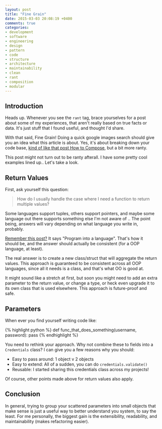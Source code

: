 ```yaml
---
layout: post
title: "Fine Grain"
date: 2015-03-03 20:08:19 +0400
comments: true
categories: 
- development
- software
- engineering
- design
- pattern
- code
- structure
- architecture
- maintainability
- clean
- rant
- composition
- modular
---
```


## Introduction

Heads up. Whenever you see the `rant` tag, brace yourselves for a post about some of my experiences, that aren't really based on true facts or data. It's just stuff that I found useful, and thought I'd share.

With that said, Fine Grain! Doing a quick google images search should give you an idea what this article is about. Yes, it's about breaking down your code base, [kind of like that post How to Compose](http://mazyod.com/blog/2014/09/04/how-to-compose/), but a bit more ranty.

This post might not turn out to be ranty afterall. I have some pretty cool examples lined up.. Let's take a look.

## Return Values

First, ask yourself this question:

> How do I usually handle the case where I need a function to return multiple values?

Some languages support tuples, others support pointers, and maybe some language out there supports something else I'm not aware of .. The point being, answers will vary depending on what language you write in, probably.

[Remember this post?](http://mazyod.com/blog/2014/11/17/tol/) It says "Program into a language". That's how it should be, and the answer should actually be consistent (for a OOP language, at least).

The real answer is to create a new class/struct that will aggregate the return values. This approach is guaranteed to be consistent across all OOP languages, since all it needs is a class, and that's what OO is good at.

It might sound like a stretch at first, but soon you might need to add an extra parameter to the return value, or change a type, or heck even upgrade it to its own class that is used elsewhere. This approach is future-proof and safe.

## Parameters

When ever you find yourself writing code like:

{% highlight python %}
def func_that_does_something(username, password):
    pass
{% endhighlight %}

You need to rethink your approach. Why not combine these to fields into a `Credentials` class? I can give you a few reasons why you should:

+ Easy to pass around: 1 object v 2 objects
+ Easy to extend: All of a sudden, you can do `credentials.validate()`
+ Reusable: I started sharing this credentials class across my projects!

Of course, other points made above for return values also apply.

## Conclusion

In general, trying to group your scattered parameters into small objects that make sense is just a useful way to better understand you system, to say the least. For me personally, the biggest gain is the extensibility, readability, and maintainability (makes refactoring easier).
